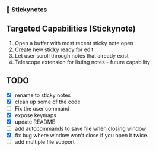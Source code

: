 ### 󱍓 Stickynotes

## Targeted Capabilities (Stickynote) 

1. Open a buffer with most recent sticky note open
1. Create new sticky ready for edit
1. Let user scroll through notes that already exist
1. Telescope extension for listing notes - future capability

## TODO
- [X] rename to sticky notes  
- [X] clean up some of the code  
- [ ] Fix the user command  
- [X] expose <plug> keymaps  
- [X] update README  
- [ ] add autocommands to save file when closing window
- [X] fix bug where window won't close if you open it twice.
- [ ] add multiple file support  
